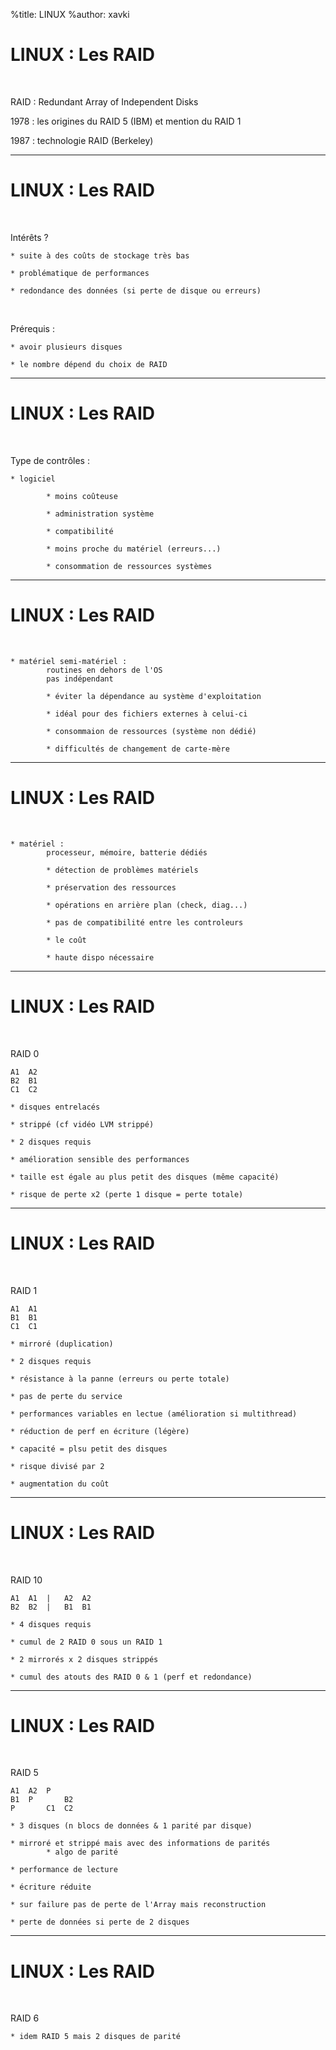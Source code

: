 %title: LINUX
%author: xavki


# LINUX : Les RAID

<br>

RAID : Redundant Array of Independent Disks

1978 : les origines du RAID 5 (IBM) et mention du RAID 1

1987 : technologie RAID (Berkeley)


------------------------------------------------------------------------------

# LINUX : Les RAID

<br>

Intérêts ?

	* suite à des coûts de stockage très bas

	* problématique de performances

	* redondance des données (si perte de disque ou erreurs)

<br>

Prérequis : 

	* avoir plusieurs disques

	* le nombre dépend du choix de RAID

------------------------------------------------------------------------------

# LINUX : Les RAID

<br>

Type de contrôles :

	* logiciel

			* moins coûteuse

			* administration système

			* compatibilité

			* moins proche du matériel (erreurs...)

			* consommation de ressources systèmes

------------------------------------------------------------------------------

# LINUX : Les RAID

<br>

	* matériel semi-matériel : 
			routines en dehors de l'OS
			pas indépendant

			* éviter la dépendance au système d'exploitation

			* idéal pour des fichiers externes à celui-ci

			* consommaion de ressources (système non dédié)

			* difficultés de changement de carte-mère

------------------------------------------------------------------------------

# LINUX : Les RAID

<br>

	* matériel :
			processeur, mémoire, batterie dédiés

			* détection de problèmes matériels

			* préservation des ressources

			* opérations en arrière plan (check, diag...)

			* pas de compatibilité entre les controleurs

			* le coût

			* haute dispo nécessaire 

------------------------------------------------------------------------------

# LINUX : Les RAID

<br>

RAID 0

	A1	A2
	B2	B1
	C1	C2

	* disques entrelacés 

	* strippé (cf vidéo LVM strippé)

	* 2 disques requis

	* amélioration sensible des performances

	* taille est égale au plus petit des disques (même capacité)

	* risque de perte x2 (perte 1 disque = perte totale)

------------------------------------------------------------------------------

# LINUX : Les RAID

<br>

RAID 1

	A1	A1
	B1	B1
	C1	C1

	* mirroré (duplication)

	* 2 disques requis

	* résistance à la panne (erreurs ou perte totale)

	* pas de perte du service

	* performances variables en lectue (amélioration si multithread)

	* réduction de perf en écriture (légère)

	* capacité = plsu petit des disques

	* risque divisé par 2

	* augmentation du coût

------------------------------------------------------------------------------

# LINUX : Les RAID

<br>

RAID 10

		
	A1	A1	|	A2	A2
	B2	B2	|	B1	B1

	* 4 disques requis

	* cumul de 2 RAID 0 sous un RAID 1

	* 2 mirrorés x 2 disques strippés
	
	* cumul des atouts des RAID 0 & 1 (perf et redondance)

------------------------------------------------------------------------------

# LINUX : Les RAID

<br>

RAID 5

	A1	A2	P
	B1	P		B2
	P		C1	C2

	* 3 disques (n blocs de données & 1 parité par disque)

	* mirroré et strippé mais avec des informations de parités
			* algo de parité

	* performance de lecture

	* écriture réduite

	* sur failure pas de perte de l'Array mais reconstruction

	* perte de données si perte de 2 disques

------------------------------------------------------------------------------

# LINUX : Les RAID

<br>

RAID 6

	* idem RAID 5 mais 2 disques de parité

